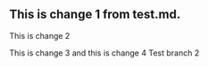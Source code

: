 ## This is change 1 from test.md.
This is change 2

This is change 3 and this is change 4
Test branch 2

